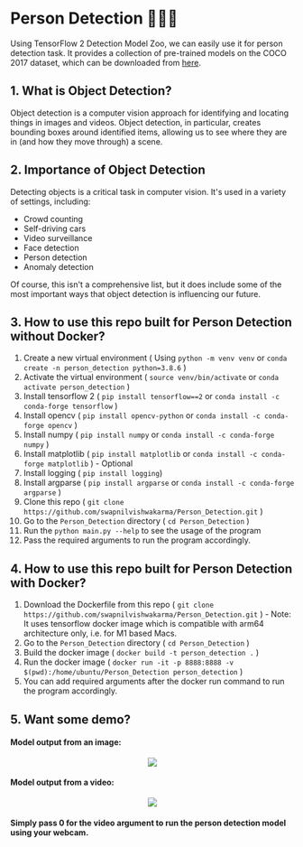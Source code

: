# Person Detection 👶👩🧍

Using TensorFlow 2 Detection Model Zoo, we can easily use it for person detection task.
It provides a collection of pre-trained models on the COCO 2017 dataset, which can be downloaded from [here](https://github.com/tensorflow/models/blob/master/research/object_detection/g3doc/tf2_detection_zoo.md).

## 1. What is Object Detection?
Object detection is a computer vision approach for identifying and locating things in images and videos. Object detection, in particular, creates bounding boxes around identified items, allowing us to see where they are in (and how they move through) a scene.

## 2. Importance of Object Detection
Detecting objects is a critical task in computer vision. It's used in a variety of settings, including:
- Crowd counting
- Self-driving cars
- Video surveillance
- Face detection
- Person detection
- Anomaly detection

Of course, this isn't a comprehensive list, but it does include some of the most important ways that object detection is influencing our future.

## 3. How to use this repo built for Person Detection without Docker?
1. Create a new virtual environment ( Using `python -m venv venv` or `conda create -n person_detection python=3.8.6` )
2. Activate the virtual environment ( `source venv/bin/activate` or `conda activate person_detection` )
3. Install tensorflow 2 ( `pip install tensorflow==2` or `conda install -c conda-forge tensorflow` )
4. Install opencv ( `pip install opencv-python` or `conda install -c conda-forge opencv` )
5. Install numpy ( `pip install numpy` or `conda install -c conda-forge numpy` )
6. Install matplotlib ( `pip install matplotlib` or `conda install -c conda-forge matplotlib` ) - Optional
7. Install logging ( `pip install logging`)
8. Install argparse ( `pip install argparse` or `conda install -c conda-forge argparse` )
9. Clone this repo ( `git clone https://github.com/swapnilvishwakarma/Person_Detection.git` )
10. Go to the `Person_Detection` directory ( `cd Person_Detection` )
11. Run the `python main.py --help` to see the usage of the program
12. Pass the required arguments to run the program accordingly.

## 4. How to use this repo built for Person Detection with Docker?
1. Download the Dockerfile from this repo ( `git clone https://github.com/swapnilvishwakarma/Person_Detection.git` ) - Note: It uses tensorflow docker image which is compatible with arm64 architecture only, i.e. for M1 based Macs.
2. Go to the `Person_Detection` directory ( `cd Person_Detection` )
3. Build the docker image ( `docker build -t person_detection .` )
4. Run the docker image ( `docker run -it -p 8888:8888 -v $(pwd):/home/ubuntu/Person_Detection person_detection` )
5. You can add required arguments after the docker run command to run the program accordingly.

## 5. Want some demo?
#### Model output from an image:

<p align="center"> 
    <img src='https://github.com/swapnilvishwakarma/Person_Detection/blob/main/assets/Img.png'>
</p>

#### Model output from a video:

<p align="center"> 
    <img src="https://github.com/swapnilvishwakarma/Person_Detection/blob/main/assets/Vid.png">
</p>

#### Simply pass 0 for the video argument to run the person detection model using your webcam.
